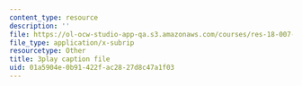 ```yaml
---
content_type: resource
description: ''
file: https://ol-ocw-studio-app-qa.s3.amazonaws.com/courses/res-18-007-calculus-revisited-multivariable-calculus-fall-2011/01a5904e0b91422fac2827d8c47a1f03_UGKL1wHouho.srt
file_type: application/x-subrip
resourcetype: Other
title: 3play caption file
uid: 01a5904e-0b91-422f-ac28-27d8c47a1f03
---
```

